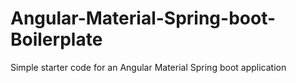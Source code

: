 # Angular-Material-Spring-boot-Boilerplate
Simple starter code for an Angular Material Spring boot application
